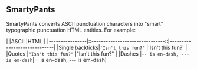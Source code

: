 ## SmartyPants

SmartyPants converts ASCII punctuation characters into "smart" typographic punctuation HTML entities. For example:

|                |ASCII                          |HTML                         |
|----------------|::-------------------------------::|-----------------------------|
|Single backticks|`'Isn't this fun?'`            |'Isn't this fun?'            |
|Quotes          |`"Isn't this fun?"`            |"Isn't this fun?"            |
|Dashes          |`-- is en-dash, --- is em-dash`|-- is en-dash, --- is em-dash|
